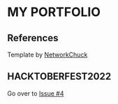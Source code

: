 # MY PORTFOLIO

## References
 <footer class="container">
        <div class="copyright">
            Template by <a href="https://networkchuck.com/" target="_blank" rel="noopener noreferrer">NetworkChuck</a>
        </div>
    </footer>


## HACKTOBERFEST2022
Go over to [Issue #4](https://github.com/rv2442/rv2442.github.io/issues/4)
